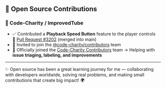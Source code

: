 ## 🌟 Open Source Contributions

### 📌 Code-Charity / ImprovedTube
- ✅ Contributed a **Playback Speed Button** feature to the player controls  
  🔗 [Pull Request #3202](https://github.com/code-charity/youtube/pull/3202) (merged into main)  
- 🎉 Invited to join the [@code-charity/contributors](https://github.com/code-charity) team
- 🎉 Officially joined the [Code-Charity Contributors](https://github.com/orgs/code-charity/teams/contributors) team
  → Helping with **issue triaging, labeling, and improvements**  

---

✨ Open source has been a great learning journey for me — collaborating with developers worldwide, solving real problems, and making small contributions that create big impact! 🌍
